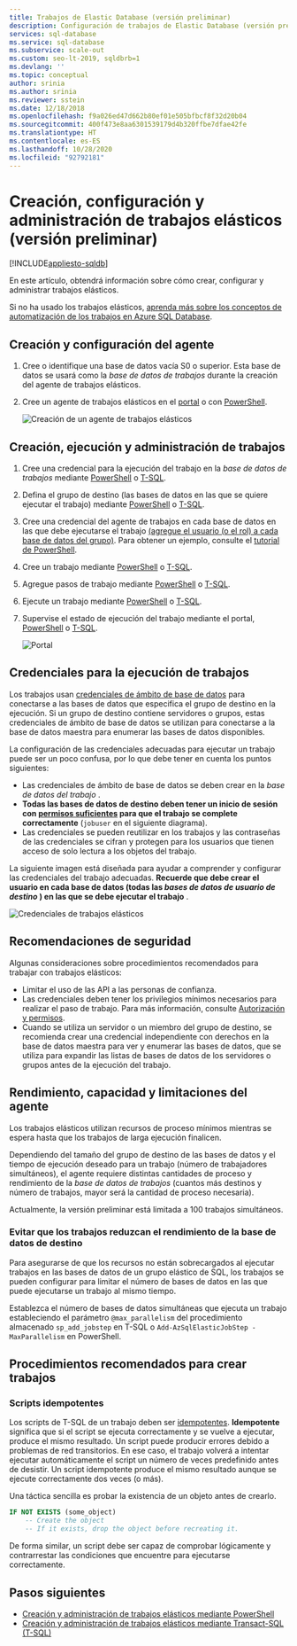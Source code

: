 ```yaml
---
title: Trabajos de Elastic Database (versión preliminar)
description: Configuración de trabajos de Elastic Database (versión preliminar) para ejecutar scripts de Transact-SQL (T-SQL) en un conjunto de una o más bases de datos de Azure SQL Database
services: sql-database
ms.service: sql-database
ms.subservice: scale-out
ms.custom: seo-lt-2019, sqldbrb=1
ms.devlang: ''
ms.topic: conceptual
author: srinia
ms.author: srinia
ms.reviewer: sstein
ms.date: 12/18/2018
ms.openlocfilehash: f9a026ed47d662b80ef01e505bfbcf8f32d20b04
ms.sourcegitcommit: 400f473e8aa6301539179d4b320ffbe7dfae42fe
ms.translationtype: HT
ms.contentlocale: es-ES
ms.lasthandoff: 10/28/2020
ms.locfileid: "92792181"
---
```

# <a name="create-configure-and-manage-elastic-jobs-preview"></a>Creación, configuración y administración de trabajos elásticos (versión preliminar)
[!INCLUDE[appliesto-sqldb](../includes/appliesto-sqldb.md)]

En este artículo, obtendrá información sobre cómo crear, configurar y administrar trabajos elásticos.

Si no ha usado los trabajos elásticos, [aprenda más sobre los conceptos de automatización de los trabajos en Azure SQL Database](job-automation-overview.md).

## <a name="create-and-configure-the-agent"></a>Creación y configuración del agente

1. Cree o identifique una base de datos vacía S0 o superior. Esta base de datos se usará como la *base de datos de trabajos* durante la creación del agente de trabajos elásticos.
2. Cree un agente de trabajos elásticos en el [portal](https://portal.azure.com/#create/Microsoft.SQLElasticJobAgent) o con [PowerShell](elastic-jobs-powershell-create.md#create-the-elastic-job-agent).

   ![Creación de un agente de trabajos elásticos](./media/elastic-jobs-overview/create-elastic-job-agent.png)

## <a name="create-run-and-manage-jobs"></a>Creación, ejecución y administración de trabajos

1. Cree una credencial para la ejecución del trabajo en la *base de datos de trabajos* mediante [PowerShell](elastic-jobs-powershell-create.md) o [T-SQL](elastic-jobs-tsql-create-manage.md#create-a-credential-for-job-execution).
2. Defina el grupo de destino (las bases de datos en las que se quiere ejecutar el trabajo) mediante [PowerShell](elastic-jobs-powershell-create.md) o [T-SQL](elastic-jobs-tsql-create-manage.md#create-a-target-group-servers).
3. Cree una credencial del agente de trabajos en cada base de datos en las que debe ejecutarse el trabajo [(agregue el usuario (o el rol) a cada base de datos del grupo)](logins-create-manage.md). Para obtener un ejemplo, consulte el [tutorial de PowerShell](elastic-jobs-powershell-create.md).
4. Cree un trabajo mediante [PowerShell](elastic-jobs-powershell-create.md) o [T-SQL](elastic-jobs-tsql-create-manage.md#deploy-new-schema-to-many-databases).
5. Agregue pasos de trabajo mediante [PowerShell](elastic-jobs-powershell-create.md) o [T-SQL](elastic-jobs-tsql-create-manage.md#deploy-new-schema-to-many-databases).
6. Ejecute un trabajo mediante [PowerShell](elastic-jobs-powershell-create.md#run-the-job) o [T-SQL](elastic-jobs-tsql-create-manage.md#begin-unplanned-execution-of-a-job).
7. Supervise el estado de ejecución del trabajo mediante el portal, [PowerShell](elastic-jobs-powershell-create.md#monitor-status-of-job-executions) o [T-SQL](elastic-jobs-tsql-create-manage.md#monitor-job-execution-status).

   ![Portal](./media/elastic-jobs-overview/elastic-job-executions-overview.png)

## <a name="credentials-for-running-jobs"></a>Credenciales para la ejecución de trabajos

Los trabajos usan [credenciales de ámbito de base de datos](/sql/t-sql/statements/create-database-scoped-credential-transact-sql) para conectarse a las bases de datos que especifica el grupo de destino en la ejecución. Si un grupo de destino contiene servidores o grupos, estas credenciales de ámbito de base de datos se utilizan para conectarse a la base de datos maestra para enumerar las bases de datos disponibles.

La configuración de las credenciales adecuadas para ejecutar un trabajo puede ser un poco confusa, por lo que debe tener en cuenta los puntos siguientes:

- Las credenciales de ámbito de base de datos se deben crear en la *base de datos del trabajo* .
- **Todas las bases de datos de destino deben tener un inicio de sesión con [permisos suficientes](/sql/relational-databases/security/permissions-database-engine) para que el trabajo se complete correctamente** (`jobuser` en el siguiente diagrama).
- Las credenciales se pueden reutilizar en los trabajos y las contraseñas de las credenciales se cifran y protegen para los usuarios que tienen acceso de solo lectura a los objetos del trabajo.

La siguiente imagen está diseñada para ayudar a comprender y configurar las credenciales del trabajo adecuadas. **Recuerde que debe crear el usuario en cada base de datos (todas las *bases de datos de usuario de destino* ) en las que se debe ejecutar el trabajo** .

![Credenciales de trabajos elásticos](./media/elastic-jobs-overview/job-credentials.png)

## <a name="security-best-practices"></a>Recomendaciones de seguridad

Algunas consideraciones sobre procedimientos recomendados para trabajar con trabajos elásticos:

- Limitar el uso de las API a las personas de confianza.
- Las credenciales deben tener los privilegios mínimos necesarios para realizar el paso de trabajo. Para más información, consulte [Autorización y permisos](/dotnet/framework/data/adonet/sql/authorization-and-permissions-in-sql-server).
- Cuando se utiliza un servidor o un miembro del grupo de destino, se recomienda crear una credencial independiente con derechos en la base de datos maestra para ver y enumerar las bases de datos, que se utiliza para expandir las listas de bases de datos de los servidores o grupos antes de la ejecución del trabajo.

## <a name="agent-performance-capacity-and-limitations"></a>Rendimiento, capacidad y limitaciones del agente

Los trabajos elásticos utilizan recursos de proceso mínimos mientras se espera hasta que los trabajos de larga ejecución finalicen.

Dependiendo del tamaño del grupo de destino de las bases de datos y el tiempo de ejecución deseado para un trabajo (número de trabajadores simultáneos), el agente requiere distintas cantidades de proceso y rendimiento de la *base de datos de trabajos* (cuantos más destinos y número de trabajos, mayor será la cantidad de proceso necesaria).

Actualmente, la versión preliminar está limitada a 100 trabajos simultáneos.

### <a name="prevent-jobs-from-reducing-target-database-performance"></a>Evitar que los trabajos reduzcan el rendimiento de la base de datos de destino

Para asegurarse de que los recursos no están sobrecargados al ejecutar trabajos en las bases de datos de un grupo elástico de SQL, los trabajos se pueden configurar para limitar el número de bases de datos en las que puede ejecutarse un trabajo al mismo tiempo.

Establezca el número de bases de datos simultáneas que ejecuta un trabajo estableciendo el parámetro `@max_parallelism` del procedimiento almacenado `sp_add_jobstep` en T-SQL o `Add-AzSqlElasticJobStep -MaxParallelism` en PowerShell.

## <a name="best-practices-for-creating-jobs"></a>Procedimientos recomendados para crear trabajos

### <a name="idempotent-scripts"></a>Scripts idempotentes
Los scripts de T-SQL de un trabajo deben ser [idempotentes](https://en.wikipedia.org/wiki/Idempotence). **Idempotente** significa que si el script se ejecuta correctamente y se vuelve a ejecutar, produce el mismo resultado. Un script puede producir errores debido a problemas de red transitorios. En ese caso, el trabajo volverá a intentar ejecutar automáticamente el script un número de veces predefinido antes de desistir. Un script idempotente produce el mismo resultado aunque se ejecute correctamente dos veces (o más).

Una táctica sencilla es probar la existencia de un objeto antes de crearlo.


```sql
IF NOT EXISTS (some_object)
    -- Create the object
    -- If it exists, drop the object before recreating it.
```

De forma similar, un script debe ser capaz de comprobar lógicamente y contrarrestar las condiciones que encuentre para ejecutarse correctamente.



## <a name="next-steps"></a>Pasos siguientes

- [Creación y administración de trabajos elásticos mediante PowerShell](elastic-jobs-powershell-create.md)
- [Creación y administración de trabajos elásticos mediante Transact-SQL (T-SQL)](elastic-jobs-tsql-create-manage.md)